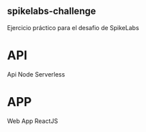## spikelabs-challenge

Ejercicio práctico para el desafio de SpikeLabs

# API
Api Node Serverless

# APP 
Web App ReactJS
